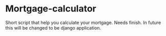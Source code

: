 # Mortgage-calculator

Short script that help you calculate your mortgage.
Needs finish.
In future this will be changed to be django application.
